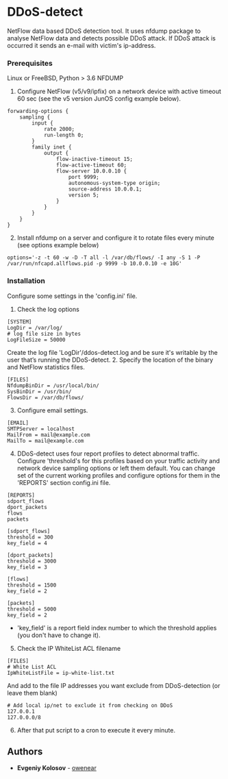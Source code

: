 # DDoS-detect
NetFlow data based DDoS detection tool.
It uses nfdump package to analyse NetFlow data and detects possible DDoS attack.
If DDoS attack is occurred it sends an e-mail with victim's ip-address.

### Prerequisites
Linux or FreeBSD, Python > 3.6
NFDUMP

1. Configure NetFlow (v5/v9/ipfix) on a network device with active timeout 60 sec (see the v5 version JunOS config example below).
```
forwarding-options {
    sampling {
        input {
            rate 2000;
            run-length 0;
        }
        family inet {
            output {
                flow-inactive-timeout 15;
                flow-active-timeout 60; 
                flow-server 10.0.0.10 {
                    port 9999;
                    autonomous-system-type origin;
                    source-address 10.0.0.1;
                    version 5;
                }
            }
        }
    }
}
```
2. Install nfdump on a server and configure it to rotate files every minute (see options example below)
```
options='-z -t 60 -w -D -T all -l /var/db/flows/ -I any -S 1 -P /var/run/nfcapd.allflows.pid -p 9999 -b 10.0.0.10 -e 10G'
```

### Installation
Configure some settings in the 'config.ini' file.
1. Check the log options
```
[SYSTEM]
LogDir = /var/log/
# log file size in bytes
LogFileSize = 50000
```
Create the log file 'LogDir'/ddos-detect.log and be sure it's writable by the user that’s running the DDoS-detect.
2. Specify the location of the binary and NetFlow statistics files.
```
[FILES]
NfdumpBinDir = /usr/local/bin/
SysBinDir = /usr/bin/
FlowsDir = /var/db/flows/
```
3. Configure email settings.
```
[EMAIL]
SMTPServer = localhost
MailFrom = mail@example.com
MailTo = mail@example.com
```   
4. DDoS-detect uses four report profiles to detect abnormal traffic. Configure 'threshold's for this profiles based on your traffic activity and network device sampling options or left them default. You can change set of the current working profiles and configure options for them in the 'REPORTS' section config.ini file.
```
[REPORTS]
sdport_flows
dport_packets
flows
packets

[sdport_flows]
threshold = 300
key_field = 4
    
[dport_packets]
threshold = 3000
key_field = 3
    
[flows]
threshold = 1500
key_field = 2
    
[packets]
threshold = 5000
key_field = 2
```
- 'key_field' is a report field index number to which the threshold applies (you don't have to change it).
5. Check the IP WhiteList ACL filename
```
[FILES]
# White List ACL
IpWhiteListFile = ip-white-list.txt
```
And add to the file IP addresses you want exclude from DDoS-detection (or leave them blank)
```
# Add local ip/net to exclude it from checking on DDoS
127.0.0.1
127.0.0.0/8
```

6. After that put script to a cron to execute it every minute. 


## Authors

* **Evgeniy Kolosov** - [owenear](https://github.com/owenear)
